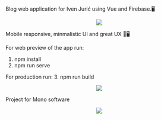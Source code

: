 Blog web application for Iven Jurić using Vue and Firebase.🖥️
<p align="center">
<img src="https://i.ibb.co/rFqhQ53/ivengaminglogodarktext.png" />
</p>
Mobile responsive, minmalistic UI and  great UX 📱🖥️

For web preview of the app run:
1. npm install
2. npm run serve
   
For production run:
3. npm run build

<p align="center">
<img src="https://github.com/EmerikJuric1997/Moncar/assets/106120183/14654906-b4ca-442b-b7e5-8e497abea864" />
</p>

Project for Mono software
<p align="center">
<img src="https://github.com/EmerikJuric1997/Moncar/assets/106120183/3b975df8-75a5-4cc9-aaf8-380f7b1b9d2f" />
</p>
